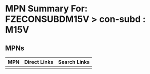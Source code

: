



# MPN Summary For: FZECONSUBDM15V > con-subd : M15V

## MPNs
  

|MPN|Direct Links|Search Links|
| :--- | :--- | :--- |
||||
